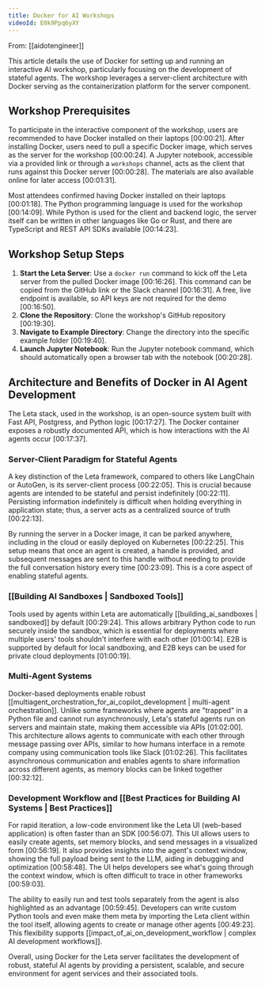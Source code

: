 ```yaml
---
title: Docker for AI Workshops
videoId: E0k9Ppq6yXY
---
```


From: [[aidotengineer]] <br/> 

This article details the use of Docker for setting up and running an interactive AI workshop, particularly focusing on the development of stateful agents. The workshop leverages a server-client architecture with Docker serving as the containerization platform for the server component.

## Workshop Prerequisites
To participate in the interactive component of the workshop, users are recommended to have Docker installed on their laptops <a class="yt-timestamp" data-t="00:00:21">[00:00:21]</a>. After installing Docker, users need to pull a specific Docker image, which serves as the server for the workshop <a class="yt-timestamp" data-t="00:00:24">[00:00:24]</a>. A Jupyter notebook, accessible via a provided link or through a `workshops` channel, acts as the client that runs against this Docker server <a class="yt-timestamp" data-t="00:00:28">[00:00:28]</a>. The materials are also available online for later access <a class="yt-timestamp" data-t="00:01:31">[00:01:31]</a>.

Most attendees confirmed having Docker installed on their laptops <a class="yt-timestamp" data-t="00:01:18">[00:01:18]</a>. The Python programming language is used for the workshop <a class="yt-timestamp" data-t="00:14:09">[00:14:09]</a>. While Python is used for the client and backend logic, the server itself can be written in other languages like Go or Rust, and there are TypeScript and REST API SDKs available <a class="yt-timestamp" data-t="00:14:23">[00:14:23]</a>.

## Workshop Setup Steps
1.  **Start the Leta Server**: Use a `docker run` command to kick off the Leta server from the pulled Docker image <a class="yt-timestamp" data-t="00:16:26">[00:16:26]</a>. This command can be copied from the GitHub link or the Slack channel <a class="yt-timestamp" data-t="00:16:31">[00:16:31]</a>. A free, live endpoint is available, so API keys are not required for the demo <a class="yt-timestamp" data-t="00:16:50">[00:16:50]</a>.
2.  **Clone the Repository**: Clone the workshop's GitHub repository <a class="yt-timestamp" data-t="00:19:30">[00:19:30]</a>.
3.  **Navigate to Example Directory**: Change the directory into the specific example folder <a class="yt-timestamp" data-t="00:19:40">[00:19:40]</a>.
4.  **Launch Jupyter Notebook**: Run the Jupyter notebook command, which should automatically open a browser tab with the notebook <a class="yt-timestamp" data-t="00:20:28">[00:20:28]</a>.

## Architecture and Benefits of Docker in AI Agent Development
The Leta stack, used in the workshop, is an open-source system built with Fast API, Postgress, and Python logic <a class="yt-timestamp" data-t="00:17:27">[00:17:27]</a>. The Docker container exposes a robustly documented API, which is how interactions with the AI agents occur <a class="yt-timestamp" data-t="00:17:37">[00:17:37]</a>.

### Server-Client Paradigm for Stateful Agents
A key distinction of the Leta framework, compared to others like LangChain or AutoGen, is its server-client process <a class="yt-timestamp" data-t="00:22:05">[00:22:05]</a>. This is crucial because agents are intended to be stateful and persist indefinitely <a class="yt-timestamp" data-t="00:22:11">[00:22:11]</a>. Persisting information indefinitely is difficult when holding everything in application state; thus, a server acts as a centralized source of truth <a class="yt-timestamp" data-t="00:22:13">[00:22:13]</a>.

By running the server in a Docker image, it can be parked anywhere, including in the cloud or easily deployed on Kubernetes <a class="yt-timestamp" data-t="00:22:25">[00:22:25]</a>. This setup means that once an agent is created, a handle is provided, and subsequent messages are sent to this handle without needing to provide the full conversation history every time <a class="yt-timestamp" data-t="00:23:09">[00:23:09]</a>. This is a core aspect of enabling stateful agents.

### [[Building AI Sandboxes | Sandboxed Tools]]
Tools used by agents within Leta are automatically [[building_ai_sandboxes | sandboxed]] by default <a class="yt-timestamp" data-t="00:29:24">[00:29:24]</a>. This allows arbitrary Python code to run securely inside the sandbox, which is essential for deployments where multiple users' tools shouldn't interfere with each other <a class="yt-timestamp" data-t="01:00:14">[01:00:14]</a>. E2B is supported by default for local sandboxing, and E2B keys can be used for private cloud deployments <a class="yt-timestamp" data-t="01:00:19">[01:00:19]</a>.

### Multi-Agent Systems
Docker-based deployments enable robust [[multiagent_orchestration_for_ai_copilot_development | multi-agent orchestration]]. Unlike some frameworks where agents are "trapped" in a Python file and cannot run asynchronously, Leta's stateful agents run on servers and maintain state, making them accessible via APIs <a class="yt-timestamp" data-t="01:02:00">[01:02:00]</a>. This architecture allows agents to communicate with each other through message passing over APIs, similar to how humans interface in a remote company using communication tools like Slack <a class="yt-timestamp" data-t="01:02:26">[01:02:26]</a>. This facilitates asynchronous communication and enables agents to share information across different agents, as memory blocks can be linked together <a class="yt-timestamp" data-t="00:32:12">[00:32:12]</a>.

### Development Workflow and [[Best Practices for Building AI Systems | Best Practices]]
For rapid iteration, a low-code environment like the Leta UI (web-based application) is often faster than an SDK <a class="yt-timestamp" data-t="00:56:07">[00:56:07]</a>. This UI allows users to easily create agents, set memory blocks, and send messages in a visualized form <a class="yt-timestamp" data-t="00:56:19">[00:56:19]</a>. It also provides insights into the agent's context window, showing the full payload being sent to the LLM, aiding in debugging and optimization <a class="yt-timestamp" data-t="00:58:48">[00:58:48]</a>. The UI helps developers see what's going through the context window, which is often difficult to trace in other frameworks <a class="yt-timestamp" data-t="00:59:03">[00:59:03]</a>.

The ability to easily run and test tools separately from the agent is also highlighted as an advantage <a class="yt-timestamp" data-t="00:59:45">[00:59:45]</a>. Developers can write custom Python tools and even make them meta by importing the Leta client within the tool itself, allowing agents to create or manage other agents <a class="yt-timestamp" data-t="00:49:23">[00:49:23]</a>. This flexibility supports [[impact_of_ai_on_development_workflow | complex AI development workflows]].

Overall, using Docker for the Leta server facilitates the development of robust, stateful AI agents by providing a persistent, scalable, and secure environment for agent services and their associated tools.